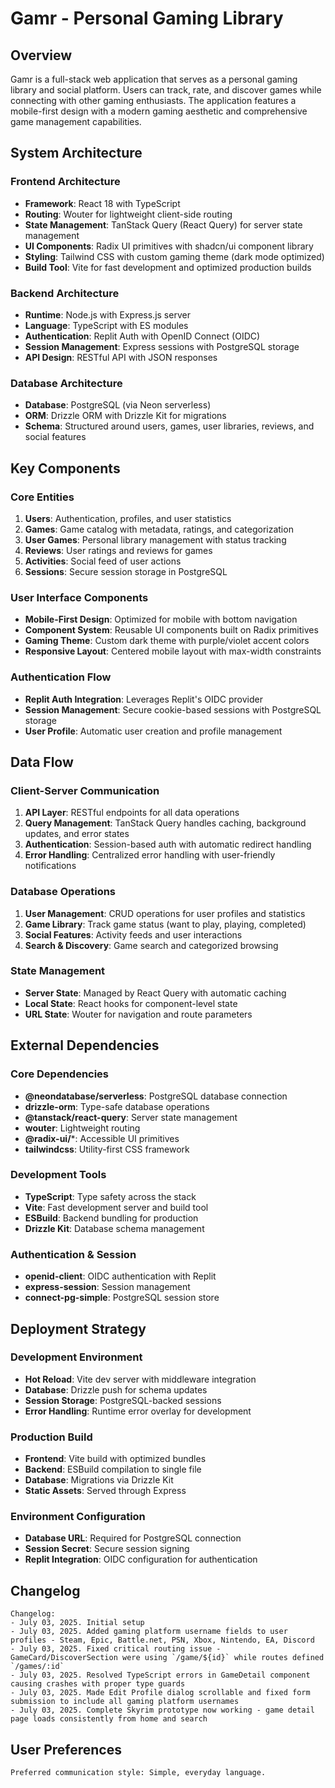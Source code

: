# Gamr - Personal Gaming Library

## Overview

Gamr is a full-stack web application that serves as a personal gaming library and social platform. Users can track, rate, and discover games while connecting with other gaming enthusiasts. The application features a mobile-first design with a modern gaming aesthetic and comprehensive game management capabilities.

## System Architecture

### Frontend Architecture
- **Framework**: React 18 with TypeScript
- **Routing**: Wouter for lightweight client-side routing
- **State Management**: TanStack Query (React Query) for server state management
- **UI Components**: Radix UI primitives with shadcn/ui component library
- **Styling**: Tailwind CSS with custom gaming theme (dark mode optimized)
- **Build Tool**: Vite for fast development and optimized production builds

### Backend Architecture
- **Runtime**: Node.js with Express.js server
- **Language**: TypeScript with ES modules
- **Authentication**: Replit Auth with OpenID Connect (OIDC)
- **Session Management**: Express sessions with PostgreSQL storage
- **API Design**: RESTful API with JSON responses

### Database Architecture
- **Database**: PostgreSQL (via Neon serverless)
- **ORM**: Drizzle ORM with Drizzle Kit for migrations
- **Schema**: Structured around users, games, user libraries, reviews, and social features

## Key Components

### Core Entities
1. **Users**: Authentication, profiles, and user statistics
2. **Games**: Game catalog with metadata, ratings, and categorization
3. **User Games**: Personal library management with status tracking
4. **Reviews**: User ratings and reviews for games
5. **Activities**: Social feed of user actions
6. **Sessions**: Secure session storage in PostgreSQL

### User Interface Components
- **Mobile-First Design**: Optimized for mobile with bottom navigation
- **Component System**: Reusable UI components built on Radix primitives
- **Gaming Theme**: Custom dark theme with purple/violet accent colors
- **Responsive Layout**: Centered mobile layout with max-width constraints

### Authentication Flow
- **Replit Auth Integration**: Leverages Replit's OIDC provider
- **Session Management**: Secure cookie-based sessions with PostgreSQL storage
- **User Profile**: Automatic user creation and profile management

## Data Flow

### Client-Server Communication
1. **API Layer**: RESTful endpoints for all data operations
2. **Query Management**: TanStack Query handles caching, background updates, and error states
3. **Authentication**: Session-based auth with automatic redirect handling
4. **Error Handling**: Centralized error handling with user-friendly notifications

### Database Operations
1. **User Management**: CRUD operations for user profiles and statistics
2. **Game Library**: Track game status (want to play, playing, completed)
3. **Social Features**: Activity feeds and user interactions
4. **Search & Discovery**: Game search and categorized browsing

### State Management
- **Server State**: Managed by React Query with automatic caching
- **Local State**: React hooks for component-level state
- **URL State**: Wouter for navigation and route parameters

## External Dependencies

### Core Dependencies
- **@neondatabase/serverless**: PostgreSQL database connection
- **drizzle-orm**: Type-safe database operations
- **@tanstack/react-query**: Server state management
- **wouter**: Lightweight routing
- **@radix-ui/***: Accessible UI primitives
- **tailwindcss**: Utility-first CSS framework

### Development Tools
- **TypeScript**: Type safety across the stack
- **Vite**: Fast development server and build tool
- **ESBuild**: Backend bundling for production
- **Drizzle Kit**: Database schema management

### Authentication & Session
- **openid-client**: OIDC authentication with Replit
- **express-session**: Session management
- **connect-pg-simple**: PostgreSQL session store

## Deployment Strategy

### Development Environment
- **Hot Reload**: Vite dev server with middleware integration
- **Database**: Drizzle push for schema updates
- **Session Storage**: PostgreSQL-backed sessions
- **Error Handling**: Runtime error overlay for development

### Production Build
- **Frontend**: Vite build with optimized bundles
- **Backend**: ESBuild compilation to single file
- **Database**: Migrations via Drizzle Kit
- **Static Assets**: Served through Express

### Environment Configuration
- **Database URL**: Required for PostgreSQL connection
- **Session Secret**: Secure session signing
- **Replit Integration**: OIDC configuration for authentication

## Changelog

```
Changelog:
- July 03, 2025. Initial setup
- July 03, 2025. Added gaming platform username fields to user profiles - Steam, Epic, Battle.net, PSN, Xbox, Nintendo, EA, Discord
- July 03, 2025. Fixed critical routing issue - GameCard/DiscoverSection were using `/game/${id}` while routes defined `/games/:id`
- July 03, 2025. Resolved TypeScript errors in GameDetail component causing crashes with proper type guards
- July 03, 2025. Made Edit Profile dialog scrollable and fixed form submission to include all gaming platform usernames
- July 03, 2025. Complete Skyrim prototype now working - game detail page loads consistently from home and search
```

## User Preferences

```
Preferred communication style: Simple, everyday language.
```